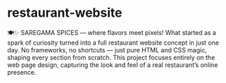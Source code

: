 # restaurant-website
🍽✨ SAREGAMA SPICES — where flavors meet pixels! What started as a spark of curiosity turned into a full restaurant website concept in just one day. No frameworks, no shortcuts — just pure HTML and CSS magic, shaping every section from scratch. This project focuses entirely on the web page design, capturing the look and feel of a real restaurant’s online presence.
